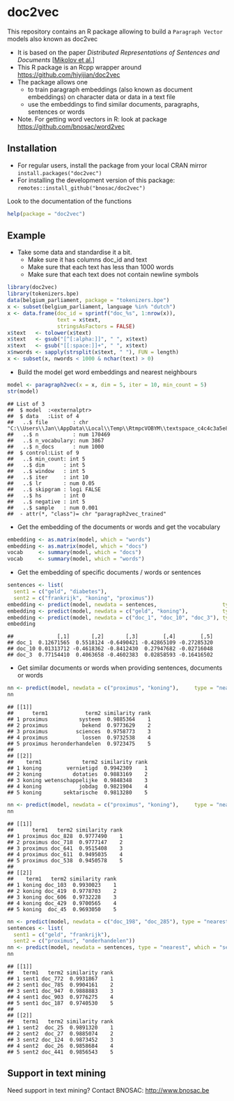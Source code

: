 # doc2vec 

This repository contains an R package allowing to build a `Paragraph Vector` models also known as doc2vec

- It is based on the paper *Distributed Representations of Sentences and Documents* [[Mikolov et al.](https://arxiv.org/pdf/1405.4053.pdf)]
- This R package is an Rcpp wrapper around https://github.com/hiyijian/doc2vec
- The package allows one 
    - to train paragraph embeddings (also known as document embeddings) on character data or data in a text file
    - use the embeddings to find similar documents, paragraphs, sentences or words
- Note. For getting word vectors in R: look at package https://github.com/bnosac/word2vec

## Installation

- For regular users, install the package from your local CRAN mirror `install.packages("doc2vec")`
- For installing the development version of this package: `remotes::install_github("bnosac/doc2vec")`

Look to the documentation of the functions


```r
help(package = "doc2vec")
```


## Example

- Take some data and standardise it a bit. 
    - Make sure it has columns doc_id and text 
    - Make sure that each text has less than 1000 words
    - Make sure that each text does not contain newline symbols 


```r
library(doc2vec)
library(tokenizers.bpe)
data(belgium_parliament, package = "tokenizers.bpe")
x <- subset(belgium_parliament, language %in% "dutch")
x <- data.frame(doc_id = sprintf("doc_%s", 1:nrow(x)), 
                text = x$text, 
                stringsAsFactors = FALSE)
x$text   <- tolower(x$text)
x$text   <- gsub("[^[:alpha:]]", " ", x$text)
x$text   <- gsub("[[:space:]]+", " ", x$text)
x$nwords <- sapply(strsplit(x$text, " "), FUN = length)
x <- subset(x, nwords < 1000 & nchar(text) > 0)
```

-  Build the model get word embeddings and nearest neighbours


```r
model <- paragraph2vec(x = x, dim = 5, iter = 10, min_count = 5)
str(model)
```

```
## List of 3
##  $ model  :<externalptr> 
##  $ data   :List of 4
##   ..$ file        : chr "C:\\Users\\Jan\\AppData\\Local\\Temp\\RtmpcVOBYM\\textspace_c4c4c3a5e8a.txt"
##   ..$ n           : num 170469
##   ..$ n_vocabulary: num 3867
##   ..$ n_docs      : num 1000
##  $ control:List of 9
##   ..$ min_count: int 5
##   ..$ dim      : int 5
##   ..$ window   : int 5
##   ..$ iter     : int 10
##   ..$ lr       : num 0.05
##   ..$ skipgram : logi FALSE
##   ..$ hs       : int 0
##   ..$ negative : int 5
##   ..$ sample   : num 0.001
##  - attr(*, "class")= chr "paragraph2vec_trained"
```

-  Get the embedding of the documents or words and get the vocabulary


```r
embedding <- as.matrix(model, which = "words")
embedding <- as.matrix(model, which = "docs")
vocab     <- summary(model, which = "docs")
vocab     <- summary(model, which = "words")
```

-  Get the embedding of specific documents / words or sentences


```r
sentences <- list(
  sent1 = c("geld", "diabetes"),
  sent2 = c("frankrijk", "koning", "proximus"))
embedding <- predict(model, newdata = sentences,                     type = "embedding")
embedding <- predict(model, newdata = c("geld", "koning"),           type = "embedding", which = "words")
embedding <- predict(model, newdata = c("doc_1", "doc_10", "doc_3"), type = "embedding", which = "docs")
embedding
```

```
##              [,1]       [,2]       [,3]        [,4]        [,5]
## doc_1  0.12671565  0.5518124 -0.6490421 -0.42865109 -0.27285320
## doc_10 0.01313712 -0.4618362 -0.8412430  0.27947682 -0.02716048
## doc_3  0.77154410  0.4063658 -0.4602383  0.02858593 -0.16416502
```

-  Get similar documents or words when providing sentences, documents or words


```r
nn <- predict(model, newdata = c("proximus", "koning"),     type = "nearest", which = "word2word", top_n = 5)
nn
```

```
## [[1]]
##      term1            term2 similarity rank
## 1 proximus          systeem  0.9885364    1
## 2 proximus           bekend  0.9773629    2
## 3 proximus         sciences  0.9758773    3
## 4 proximus           lossen  0.9732538    4
## 5 proximus heronderhandelen  0.9723475    5
## 
## [[2]]
##    term1             term2 similarity rank
## 1 koning        vernietigd  0.9942309    1
## 2 koning          dotaties  0.9883169    2
## 3 koning wetenschappelijke  0.9848348    3
## 4 koning            jobdag  0.9821904    4
## 5 koning       sektarische  0.9813280    5
```

```r
nn <- predict(model, newdata = c("proximus", "koning"),     type = "nearest", which = "word2doc",  top_n = 5)
nn
```

```
## [[1]]
##      term1   term2 similarity rank
## 1 proximus doc_828  0.9777490    1
## 2 proximus doc_718  0.9777147    2
## 3 proximus doc_641  0.9515408    3
## 4 proximus doc_611  0.9495035    4
## 5 proximus doc_538  0.9450578    5
## 
## [[2]]
##    term1   term2 similarity rank
## 1 koning doc_103  0.9930023    1
## 2 koning doc_419  0.9778703    2
## 3 koning doc_606  0.9732228    3
## 4 koning doc_429  0.9700565    4
## 5 koning  doc_45  0.9693050    5
```

```r
nn <- predict(model, newdata = c("doc_198", "doc_285"), type = "nearest", which = "doc2doc",   top_n = 5)
sentences <- list(
  sent1 = c("geld", "frankrijk"),
  sent2 = c("proximus", "onderhandelen"))
nn <- predict(model, newdata = sentences, type = "nearest", which = "sent2doc", top_n = 5)
nn
```

```
## [[1]]
##   term1   term2 similarity rank
## 1 sent1 doc_772  0.9931867    1
## 2 sent1 doc_785  0.9904161    2
## 3 sent1 doc_947  0.9888883    3
## 4 sent1 doc_903  0.9776275    4
## 5 sent1 doc_187  0.9740530    5
## 
## [[2]]
##   term1   term2 similarity rank
## 1 sent2  doc_25  0.9891320    1
## 2 sent2  doc_27  0.9885074    2
## 3 sent2 doc_124  0.9873452    3
## 4 sent2  doc_26  0.9858684    4
## 5 sent2 doc_441  0.9856543    5
```


## Support in text mining

Need support in text mining?
Contact BNOSAC: http://www.bnosac.be

